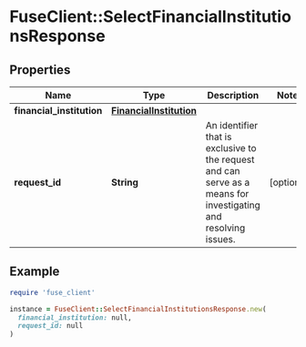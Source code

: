 # FuseClient::SelectFinancialInstitutionsResponse

## Properties

| Name | Type | Description | Notes |
| ---- | ---- | ----------- | ----- |
| **financial_institution** | [**FinancialInstitution**](FinancialInstitution.md) |  |  |
| **request_id** | **String** | An identifier that is exclusive to the request and can serve as a means for investigating and resolving issues. | [optional] |

## Example

```ruby
require 'fuse_client'

instance = FuseClient::SelectFinancialInstitutionsResponse.new(
  financial_institution: null,
  request_id: null
)
```


